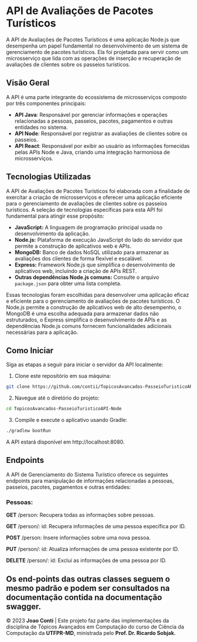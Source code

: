# API de Avaliações de Pacotes Turísticos
A API de Avaliações de Pacotes Turísticos é uma aplicação Node.js que desempenha um papel fundamental no desenvolvimento de um sistema de gerenciamento de pacotes turísticos. Ela foi projetada para servir como um microsserviço que lida com as operações de inserção e recuperação de avaliações de clientes sobre os passeios turísticos.

## Visão Geral
A API é uma parte integrante do ecossistema de microsserviços composto por três componentes principais:

- **API Java**: Responsável por gerenciar informações e operações relacionadas a pessoas, passeios, pacotes, pagamentos e outras entidades no sistema.
- **API Node**: Responsável por registrar as avaliações de clientes sobre os passeios.
- **API React**: Responsável por exibir ao usuário as informações fornecidas pelas APIs Node e Java, criando uma integração harmoniosa de microsserviços.

## Tecnologias Utilizadas

A API de Avaliações de Pacotes Turísticos foi elaborada com a finalidade de exercitar a criação de microsserviços e oferecer uma aplicação eficiente para o gerenciamento de avaliações de clientes sobre os passeios turísticos. A seleção de tecnologias específicas para esta API foi fundamental para atingir esse propósito:

- **JavaScript:** A linguagem de programação principal usada no desenvolvimento da aplicação.
- **Node.js:** Plataforma de execução JavaScript do lado do servidor que permite a construção de aplicativos web e APIs.
- **MongoDB:** Banco de dados NoSQL utilizado para armazenar as avaliações dos clientes de forma flexível e escalável.
- **Express:** Framework Node.js que simplifica o desenvolvimento de aplicativos web, incluindo a criação de APIs REST.
- **Outras dependências Node.js comuns:** Consulte o arquivo `package.json` para obter uma lista completa.

Essas tecnologias foram escolhidas para desenvolver uma aplicação eficaz e eficiente para o gerenciamento de avaliações de pacotes turísticos. O Node.js permite a construção de aplicativos web de alto desempenho, o MongoDB é uma escolha adequada para armazenar dados não estruturados, o Express simplifica o desenvolvimento de APIs e as dependências Node.js comuns fornecem funcionalidades adicionais necessárias para a aplicação.

## Como Iniciar

Siga as etapas a seguir para iniciar o servidor da API localmente:

1. Clone este repositório em sua máquina:
```bash
git clone https://github.com/contii/TopicosAvancados-PasseioTuristicoAPI-Node.git
```
2. Navegue até o diretório do projeto:
```bash
cd TopicosAvancados-PasseioTuristicoAPI-Node
```
3. Compile e execute o aplicativo usando Gradle:
```bash
./gradlew bootRun
```
A API estará disponível em http://localhost:8080.

## Endpoints

A API de Gerenciamento do Sistema Turístico oferece os seguintes endpoints para manipulação de informações relacionadas a pessoas, passeios, pacotes, pagamentos e outras entidades:

### Pessoas:

**GET** /person: Recupera todas as informações sobre pessoas.

**GET** /person/: id: Recupera informações de uma pessoa específica por ID.

**POST** /person: Insere informações sobre uma nova pessoa.

**PUT** /person/: id: Atualiza informações de uma pessoa existente por ID.

**DELETE** /person/: id: Exclui as informações de uma pessoa por ID.

Os end-points das outras classes seguem o mesmo padrão e podem ser consultados na documentação contida na documentação swagger.
---

© 2023 **Joao Conti** | Este projeto faz parte das implementações da disciplina de Tópicos Avançados em Computação do curso de Ciência da Computação da **UTFPR-MD**, ministrada pelo **Prof. Dr. Ricardo Sobjak.**
